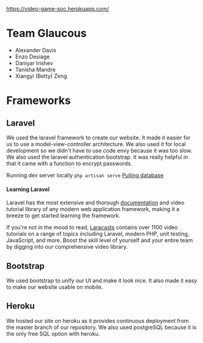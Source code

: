 https://video-game-soc.herokuapp.com/

# Team Glaucous

-   Alexander Davis
-   Enzo Desiage
-   Daniyar Irishev
-   Tanisha Mandre
-   Xiangyi (Betty) Zeng

# Frameworks

## Laravel

We used the laravel framework to create our website. It made it easier for us to use a model-view-controller architecture. We also used it for local development so we didn't have to use code envy because it was too slow. We also used the laravel authentication bootstrap. It was really helpful in that it came with a function to encrypt passwords.


Running dev server locally `php artisan serve`
[Pulling database](https://devcenter.heroku.com/articles/heroku-postgresql#pg-pull)

#### Learning Laravel

Laravel has the most extensive and thorough [documentation](https://laravel.com/docs) and video tutorial library of any modern web application framework, making it a breeze to get started learning the framework.

If you're not in the mood to read, [Laracasts](https://laracasts.com) contains over 1100 video tutorials on a range of topics including Laravel, modern PHP, unit testing, JavaScript, and more. Boost the skill level of yourself and your entire team by digging into our comprehensive video library.


## Bootstrap

We used bootstrap to unify our UI and make it look nice. It also made it easy to make our website usable on mobile.

## Heroku

We hosted our site on heroku as it provides continuous deployment from the master branch of our repository.
We also used postgreSQL because it is the only free SQL option with heroku.
